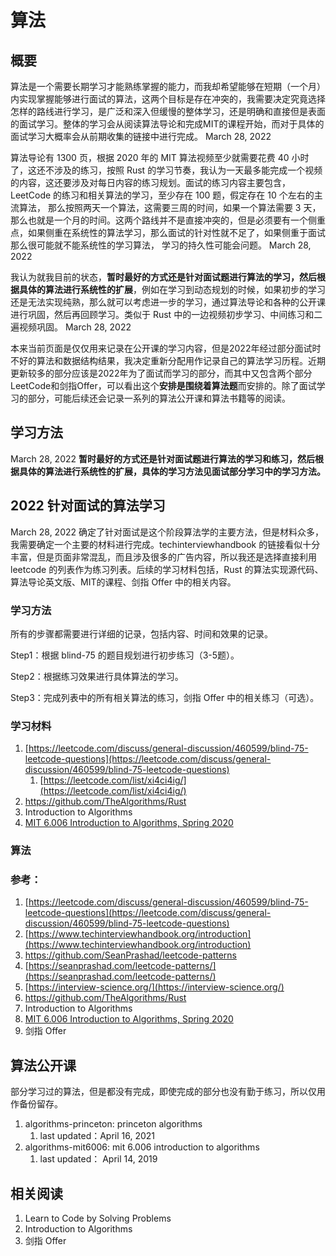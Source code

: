 # 算法

## 概要

算法是一个需要长期学习才能熟练掌握的能力，而我却希望能够在短期（一个月）内实现掌握能够进行面试的算法，这两个目标是存在冲突的，我需要决定究竟选择怎样的路线进行学习，是广泛和深入但缓慢的整体学习，还是明确和直接但是表面的面试学习。整体的学习会从阅读算法导论和完成MIT的课程开始，而对于具体的面试学习大概率会从前期收集的链接中进行完成。 March 28, 2022 

算法导论有 1300 页，根据 2020 年的 MIT 算法视频至少就需要花费 40 小时了，这还不涉及的练习，按照 Rust 的学习节奏，我认为一天最多能完成一个视频的内容，这还要涉及对每日内容的练习规划。面试的练习内容主要包含，LeetCode 的练习和相关算法的学习，至少存在 100 题，假定存在 10 个左右的主流算法， 那么按照两天一个算法，这需要三周的时间，如果一个算法需要 3 天，那么也就是一个月的时间。这两个路线并不是直接冲突的，但是必须要有一个侧重点，如果侧重在系统性的算法学习，那么面试的针对性就不足了，如果侧重于面试那么很可能就不能系统性的学习算法， 学习的持久性可能会问题。 March 28, 2022 

我认为就我目前的状态，**暂时最好的方式还是针对面试题进行算法的学习，然后根据具体的算法进行系统性的扩展**，例如在学习到动态规划的时候，如果初步的学习还是无法实现纯熟，那么就可以考虑进一步的学习，通过算法导论和各种的公开课进行巩固，然后再回顾学习。类似于 Rust 中的一边视频初步学习、中间练习和二遍视频巩固。 March 28, 2022 

本来当前页面是仅仅用来记录在公开课的学习内容，但是2022年经过部分面试时不好的算法和数据结构结果，我决定重新分配用作记录自己的算法学习历程。近期更新较多的部分应该是2022年为了面试而学习的部分，而其中又包含两个部分LeetCode和剑指Offer，可以看出这个**安排是围绕着算法题**而安排的。除了面试学习的部分，可能后续还会记录一系列的算法公开课和算法书籍等的阅读。

## 学习方法

March 28, 2022 **暂时最好的方式还是针对面试题进行算法的学习和练习，然后根据具体的算法进行系统性的扩展，具体的学习方法见面试部分学习中的学习方法。**

## 2022 针对面试的算法学习

March 28, 2022 确定了针对面试是这个阶段算法学的主要方法，但是材料众多，我需要确定一个主要的材料进行完成。techinterviewhandbook 的链接看似十分丰富，但是页面非常混乱，而且涉及很多的广告内容，所以我还是选择直接利用 leetcode 的列表作为练习列表。后续的学习材料包括，Rust 的算法实现源代码、算法导论英文版、MIT的课程、剑指 Offer 中的相关内容。

### 学习方法

所有的步骤都需要进行详细的记录，包括内容、时间和效果的记录。

Step1：根据 blind-75 的题目规划进行初步练习（3-5题）。

Step2：根据练习效果进行具体算法的学习。

Step3：完成列表中的所有相关算法的练习，剑指 Offer 中的相关练习（可选）。

### 学习材料

1. [https://leetcode.com/discuss/general-discussion/460599/blind-75-leetcode-questions](https://leetcode.com/discuss/general-discussion/460599/blind-75-leetcode-questions)
    1. [https://leetcode.com/list/xi4ci4ig/](https://leetcode.com/list/xi4ci4ig/)
2. https://github.com/TheAlgorithms/Rust
3. Introduction to Algorithms
4. [MIT 6.006 Introduction to Algorithms, Spring 2020](https://www.youtube.com/watch?v=ZA-tUyM_y7s&list=PLUl4u3cNGP63EdVPNLG3ToM6LaEUuStEY)

### 算法

### 参考：

1. [https://leetcode.com/discuss/general-discussion/460599/blind-75-leetcode-questions](https://leetcode.com/discuss/general-discussion/460599/blind-75-leetcode-questions)
2. [https://www.techinterviewhandbook.org/introduction](https://www.techinterviewhandbook.org/introduction)
3. https://github.com/SeanPrashad/leetcode-patterns
4. [https://seanprashad.com/leetcode-patterns/](https://seanprashad.com/leetcode-patterns/)
5. [https://interview-science.org/](https://interview-science.org/)
6. https://github.com/TheAlgorithms/Rust
7. Introduction to Algorithms
8. [MIT 6.006 Introduction to Algorithms, Spring 2020](https://www.youtube.com/watch?v=ZA-tUyM_y7s&list=PLUl4u3cNGP63EdVPNLG3ToM6LaEUuStEY)
9. 剑指 Offer

## 算法公开课

部分学习过的算法，但是都没有完成，即使完成的部分也没有勤于练习，所以仅用作备份留存。

1. algorithms-princeton: princeton algorithms
    1. last updated：April 16, 2021
2. algorithms-mit6006: mit 6.006 introduction to algorithms
    1. last updated： April 14, 2019

## 相关阅读

1. Learn to Code by Solving Problems
2. Introduction to Algorithms
3. 剑指 Offer